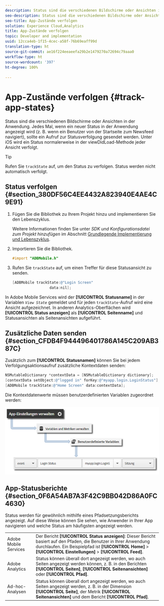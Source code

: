 ```yaml
---
description: Status sind die verschiedenen Bildschirme oder Ansichten in der Anwendung. Jedes Mal, wenn ein neuer Status in der Anwendung angezeigt wird (z. B. wenn ein Benutzer von der Startseite zum Newsfeed navigiert), sollte ein Aufruf zur Statusverfolgung gesendet werden. Unter iOS wird ein Status normalerweise in der viewDidLoad-Methode jeder Ansicht verfolgt.
seo-description: Status sind die verschiedenen Bildschirme oder Ansichten in der Anwendung. Jedes Mal, wenn ein neuer Status in der Anwendung angezeigt wird (z. B. wenn ein Benutzer von der Startseite zum Newsfeed navigiert), sollte ein Aufruf zur Statusverfolgung gesendet werden. Unter iOS wird ein Status normalerweise in der viewDidLoad-Methode jeder Ansicht verfolgt.
seo-title: App-Zustände verfolgen
solution: Experience Cloud,Analytics
title: App-Zustände verfolgen
topic: Developer and implementation
uuid: 12cca4eb-1f15-4cec-a58f-76b69eaff99d
translation-type: ht
source-git-commit: ae16f224eeaeefa29b2e1479270a72694c79aaa0
workflow-type: ht
source-wordcount: '397'
ht-degree: 100%

---
```



# App-Zustände verfolgen {#track-app-states}

Status sind die verschiedenen Bildschirme oder Ansichten in der Anwendung. Jedes Mal, wenn ein neuer Status in der Anwendung angezeigt wird (z. B. wenn ein Benutzer von der Startseite zum Newsfeed navigiert), sollte ein Aufruf zur Statusverfolgung gesendet werden. Unter iOS wird ein Status normalerweise in der viewDidLoad-Methode jeder Ansicht verfolgt.

>[!TIP]
>
>Rufen Sie `trackState` auf, um den Status zu verfolgen. Status werden nicht automatisch verfolgt.

## Status verfolgen {#section_380DF56C4EE4432A823940E4AE4C9E91}

1. Fügen Sie die Bibliothek zu Ihrem Projekt hinzu und implementieren Sie den Lebenszyklus.

   Weitere Informationen finden Sie unter *SDK und Konfigurationsdatei zum Projekt hinzufügen* im Abschnitt [Grundlegende Implementierung und Lebenszyklus](/help/ios/getting-started/dev-qs.md).
1. Importieren Sie die Bibliothek.

   ```objective-c
   #import "ADBMobile.h"
   ```

1. Rufen Sie `trackState` auf, um einen Treffer für diese Statusansicht zu senden.

   ```objective-c
   [ADBMobile trackState:@"Login Screen"  
                    data:nil];
   ```

In Adobe Mobile Services wird der **[!UICONTROL Statusname]** in der Variablen *`View State`* gemeldet und für jeden `trackState`-Aufruf wird eine Ansicht aufgezeichnet. In anderen Analytics-Oberflächen wird **[!UICONTROL Status anzeigen]** als **[!UICONTROL Seitenname]** und Statusansichten als Seitenansichten aufgeführt.

## Zusätzliche Daten senden {#section_CFDB4F944496401786A145C209AB387C}

Zusätzlich zum **[!UICONTROL Statusnamen]** können Sie bei jedem Verfolgungsaktionsaufruf zusätzliche Kontextdaten senden:

```objective-c
NSMutableDictionary *contextData = [NSMutableDictionary dictionary]; 
[contextData setObject:@"logged in" forKey:@"myapp.login.LoginStatus"]; 
[ADBMobile trackState:@"Home Screen" data:contextData];
```

Die Kontextdatenwerte müssen benutzerdefinierten Variablen zugeordnet werden:

![](assets/map-variable-context-state.png)

## App-Statusberichte {#section_0F6A54AB7A3F42C9BB042D86A0FC4630}

Status werden für gewöhnlich mithilfe eines Pfadsetzungsberichts angezeigt. Auf diese Weise können Sie sehen, wie Anwender in Ihrer App navigieren und welche Status am häufigsten angezeigt werden.

|  |  |
|--- |--- |
| Adobe Mobile Services | Der Bericht **[!UICONTROL Status anzeigen]**: Dieser Bericht basiert auf den Pfaden, die Benutzer in Ihrer Anwendung durchlaufen. Ein Beispielpfad ist  **[!UICONTROL Home]** > **[!UICONTROL Einstellungen]** > **[!UICONTROL Feed]**. |
| Adobe Analytics | Status können überall dort angezeigt werden, wo auch Seiten angezeigt werden können, z. B. in den Berichten **[!UICONTROL Seiten]**, **[!UICONTROL Seitenansichten]** oder **[!UICONTROL Pfad]**. |
| Ad-hoc-Analysen | Status können überall dort angezeigt werden, wo auch Seiten angezeigt werden, z. B. in der Dimension **[!UICONTROL Seite]**, der Metrik **[!UICONTROL Seitenansichten]** und dem Bericht **[!UICONTROL Pfad]**. |
